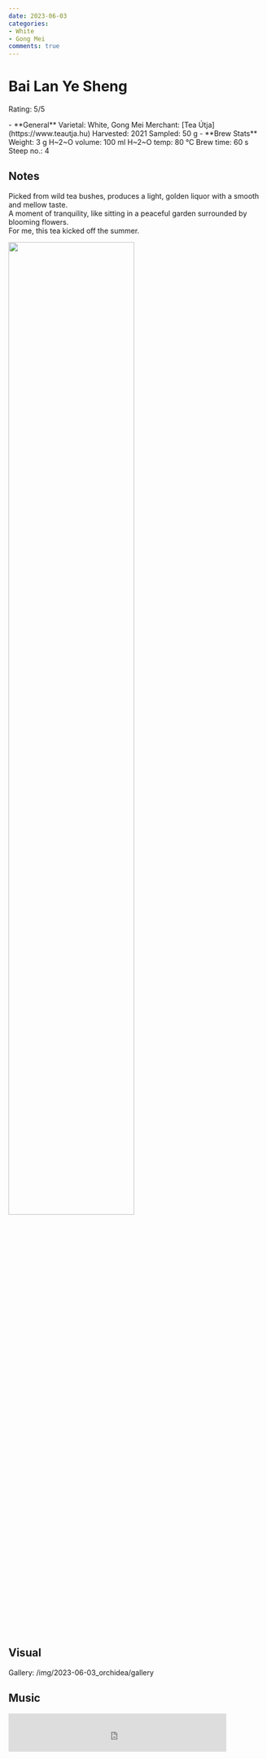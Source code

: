 ```yaml
---
date: 2023-06-03
categories:
- White
- Gong Mei
comments: true
---
```

# Bai Lan Ye Sheng

Rating: 5/5

<div class="grid cards" markdown>
- **General**  
Varietal: White, Gong Mei  
Merchant: [Tea Útja](https://www.teautja.hu)  
Harvested: 2021   
Sampled: 50 g  
- **Brew Stats**  
Weight: 3 g   
H~2~O volume: 100 ml  
H~2~O temp: 80 °C   
Brew time: 60 s  
Steep no.: 4  
</div>

## Notes

Picked from wild tea bushes, produces a light, golden liquor with a smooth and mellow taste.   
A moment of tranquility, like sitting in a peaceful garden surrounded by blooming flowers.  
For me, this tea kicked off the summer.  

<img src="/img/2023-06-03_orchidea/wheel.svg" width="70%"></img>

<!-- more -->

## Visual  

Gallery: /img/2023-06-03_orchidea/gallery

## Music

<div style="position: relative; padding-bottom: 15%; height: 0; overflow: hidden; max-width: 100%;"><iframe src="https://embed.tidal.com/tracks/49816256?layout=classic" frameborder="0" allowfullscreen style="position: absolute; top: 0; left: 0; width: 85%; height: 1px; min-height: 100%; margin: 0 auto;"></iframe></div>


